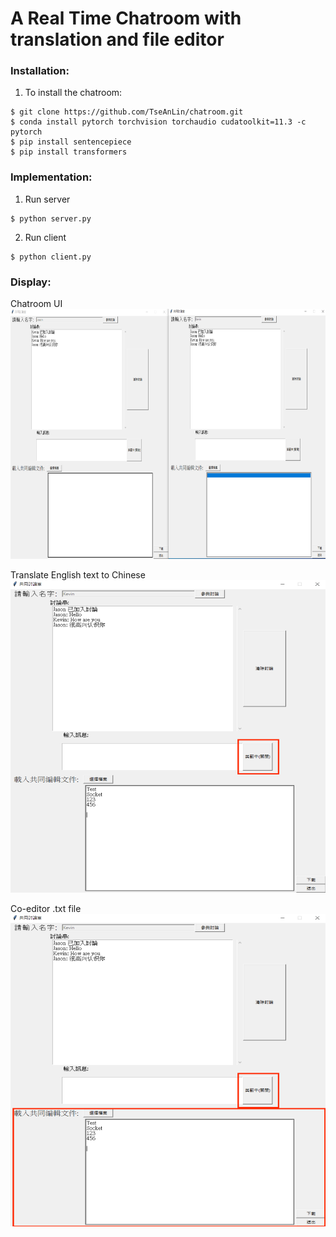  
# A Real Time Chatroom with translation and file editor

### Installation: 

1. To install the chatroom:
```
$ git clone https://github.com/TseAnLin/chatroom.git
$ conda install pytorch torchvision torchaudio cudatoolkit=11.3 -c pytorch
$ pip install sentencepiece
$ pip install transformers
```
### Implementation:
1. Run server
```
$ python server.py
```
2. Run client
```
$ python client.py
```
### Display:
Chatroom UI <br>
<img src="./img/chat.png" width="600" height="400">

Translate English text to Chinese <br>
<img src="./img/translation.png" width="600" height="500">

Co-editor .txt file <br>
<img src="./img/edit.png" width="600" height="500">
  

	 

  


